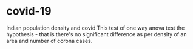 # covid-19
Indian population density and covid
This test of one way anova test the hypothesis - that is there's no significant difference as per density of an area and number of corona cases.
